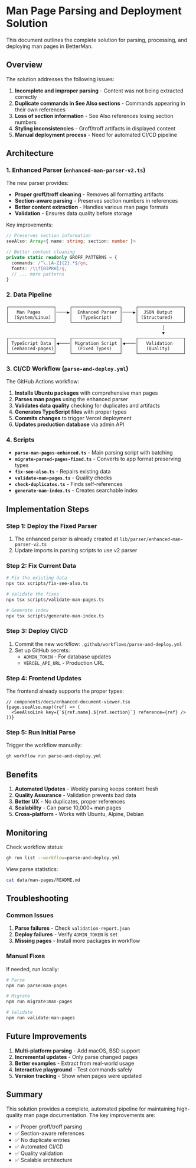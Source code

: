 # Man Page Parsing and Deployment Solution

This document outlines the complete solution for parsing, processing, and deploying man pages in BetterMan.

## Overview

The solution addresses the following issues:
1. **Incomplete and improper parsing** - Content was not being extracted correctly
2. **Duplicate commands in See Also sections** - Commands appearing in their own references
3. **Loss of section information** - See Also references losing section numbers
4. **Styling inconsistencies** - Groff/troff artifacts in displayed content
5. **Manual deployment process** - Need for automated CI/CD pipeline

## Architecture

### 1. Enhanced Parser (`enhanced-man-parser-v2.ts`)

The new parser provides:
- **Proper groff/troff cleaning** - Removes all formatting artifacts
- **Section-aware parsing** - Preserves section numbers in references
- **Better content extraction** - Handles various man page formats
- **Validation** - Ensures data quality before storage

Key improvements:
```typescript
// Preserves section information
seeAlso: Array<{ name: string; section: number }>

// Better content cleaning
private static readonly GROFF_PATTERNS = {
  commands: /^\.[A-Z]{2}.*$/gm,
  fonts: /\\f[BIPRH]/g,
  // ... more patterns
}
```

### 2. Data Pipeline

```
┌─────────────────┐     ┌──────────────────┐     ┌─────────────────┐
│   Man Pages     │────▶│  Enhanced Parser │────▶│  JSON Output    │
│  (System/Linux) │     │   (TypeScript)   │     │ (Structured)    │
└─────────────────┘     └──────────────────┘     └─────────────────┘
                                                           │
                                                           ▼
┌─────────────────┐     ┌──────────────────┐     ┌─────────────────┐
│ TypeScript Data │◀────│ Migration Script │◀────│   Validation    │
│ (enhanced-pages)│     │  (Fixed Types)   │     │   (Quality)     │
└─────────────────┘     └──────────────────┘     └─────────────────┘
```

### 3. CI/CD Workflow (`parse-and-deploy.yml`)

The GitHub Actions workflow:
1. **Installs Ubuntu packages** with comprehensive man pages
2. **Parses man pages** using the enhanced parser
3. **Validates data quality** checking for duplicates and artifacts
4. **Generates TypeScript files** with proper types
5. **Commits changes** to trigger Vercel deployment
6. **Updates production database** via admin API

### 4. Scripts

- **`parse-man-pages-enhanced.ts`** - Main parsing script with batching
- **`migrate-parsed-pages-fixed.ts`** - Converts to app format preserving types
- **`fix-see-also.ts`** - Repairs existing data
- **`validate-man-pages.ts`** - Quality checks
- **`check-duplicates.ts`** - Finds self-references
- **`generate-man-index.ts`** - Creates searchable index

## Implementation Steps

### Step 1: Deploy the Fixed Parser

1. The enhanced parser is already created at `lib/parser/enhanced-man-parser-v2.ts`
2. Update imports in parsing scripts to use v2 parser

### Step 2: Fix Current Data

```bash
# Fix the existing data
npx tsx scripts/fix-see-also.ts

# Validate the fixes
npx tsx scripts/validate-man-pages.ts

# Generate index
npx tsx scripts/generate-man-index.ts
```

### Step 3: Deploy CI/CD

1. Commit the new workflow: `.github/workflows/parse-and-deploy.yml`
2. Set up GitHub secrets:
   - `ADMIN_TOKEN` - For database updates
   - `VERCEL_API_URL` - Production URL

### Step 4: Frontend Updates

The frontend already supports the proper types:
```tsx
// components/docs/enhanced-document-viewer.tsx
{page.seeAlso.map((ref) => (
  <SeeAlsoLink key={`${ref.name}.${ref.section}`} reference={ref} />
))}
```

### Step 5: Run Initial Parse

Trigger the workflow manually:
```bash
gh workflow run parse-and-deploy.yml
```

## Benefits

1. **Automated Updates** - Weekly parsing keeps content fresh
2. **Quality Assurance** - Validation prevents bad data
3. **Better UX** - No duplicates, proper references
4. **Scalability** - Can parse 10,000+ man pages
5. **Cross-platform** - Works with Ubuntu, Alpine, Debian

## Monitoring

Check workflow status:
```bash
gh run list --workflow=parse-and-deploy.yml
```

View parse statistics:
```bash
cat data/man-pages/README.md
```

## Troubleshooting

### Common Issues

1. **Parse failures** - Check `validation-report.json`
2. **Deploy failures** - Verify `ADMIN_TOKEN` is set
3. **Missing pages** - Install more packages in workflow

### Manual Fixes

If needed, run locally:
```bash
# Parse
npm run parse:man-pages

# Migrate
npm run migrate:man-pages

# Validate
npm run validate:man-pages
```

## Future Improvements

1. **Multi-platform parsing** - Add macOS, BSD support
2. **Incremental updates** - Only parse changed pages
3. **Better examples** - Extract from real-world usage
4. **Interactive playground** - Test commands safely
5. **Version tracking** - Show when pages were updated

## Summary

This solution provides a complete, automated pipeline for maintaining high-quality man page documentation. The key improvements are:

- ✅ Proper groff/troff parsing
- ✅ Section-aware references
- ✅ No duplicate entries
- ✅ Automated CI/CD
- ✅ Quality validation
- ✅ Scalable architecture